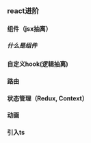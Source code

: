 ### react进阶

#### 组件（jsx抽离）

##### 什么是组件

#### 自定义hook(逻辑抽离)
#### 路由
#### 状态管理（Redux, Context）
#### 动画
#### 引入ts